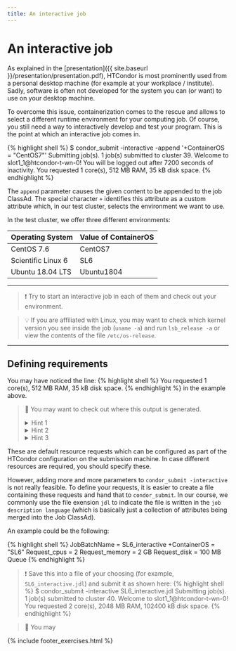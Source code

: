 ```yaml
---
title: An interactive job
---
```

# An interactive job

As explained in the [presentation]({{ site.baseurl }}/presentation/presentation.pdf), HTCondor is most prominently used from a personal desktop machine (for example at your workplace / institute). Sadly, software is often not developed for the system you can (or want) to use on your desktop machine.

To overcome this issue, containerization comes to the rescue and allows to select a different runtime environment for your computing job.
Of course, you still need a way to interactively develop and test your program. This is the point at which an interactive job comes in.

{% highlight shell %}
$ condor_submit -interactive -append '+ContainerOS = "CentOS7"'
Submitting job(s).
1 job(s) submitted to cluster 39.
Welcome to slot1_1@htcondor-t-wn-0!
You will be logged out after 7200 seconds of inactivity.
You requested 1 core(s), 512 MB RAM, 35 kB disk space.
{% endhighlight %}

The `append` parameter causes the given content to be appended to the job ClassAd. The special character `+` identifies this attribute as a custom attribute which, in our test cluster, selects the environment we want to use.

In the test cluster, we offer three different environments:

| Operating System   | Value of ContainerOS |
|:-------------------|:---------------------|
| CentOS 7.6         | CentOS7              |
| Scientific Linux 6 | SL6                  |
| Ubuntu 18.04 LTS   | Ubuntu1804           |

* * *

> :exclamation: Try to start an interactive job in each of them and check out your environment.

> :bulb: If you are affiliated with Linux, you may want to check which kernel version you see inside the job (`uname -a`) and run `lsb_release -a` or view the contents of the file `/etc/os-release`.


* * *

## Defining requirements

You may have noticed the line:
{% highlight shell %}
You requested 1 core(s), 512 MB RAM, 35 kB disk space.
{% endhighlight %}
in the example above.

> :leopard: You may want to check out where this output is generated.
> <details><summary>Hint 1</summary>It is <b>not</b> created by HTCondor itself, but in your environment.</details>
> <details><summary>Hint 2</summary>Check out `/etc/profile.d`.</details>
> <details><summary>Hint 3</summary>Check out `/etc/profile.d/12-resources_and_mt.sh`. How does it gather the information?</details>

These are default resource requests which can be configured as part of the HTCondor configuration on the submission machine. In case different resources are required, you should specify these.

However, adding more and more parameters to `condor_submit -interactive` is not really feasible. To define your requests, it is easier to create a file containing these requests and hand that to `condor_submit`. In our course, we commonly use the file exension `jdl` to indicate the file is written in the `job description language` (which is basically just a collection of attributes being merged into the Job ClassAd).

An example could be the following:

{% highlight shell %}
JobBatchName = SL6_interactive
+ContainerOS = "SL6"
Request_cpus = 2
Request_memory = 2 GB
Request_disk = 100 MB
Queue
{% endhighlight %}

> :exclamation: Save this into a file of your choosing (for example, `SL6_interactive.jdl`) and submit it as shown here:
{% highlight shell %}
$ condor_submit -interactive SL6_interactive.jdl
Submitting job(s).
1 job(s) submitted to cluster 40.
Welcome to slot1_1@htcondor-t-wn-0!
You requested 2 core(s), 2048 MB RAM, 102400 kB disk space.
{% endhighlight %}

> :leopard: You may

{% include footer_exercises.html %}
